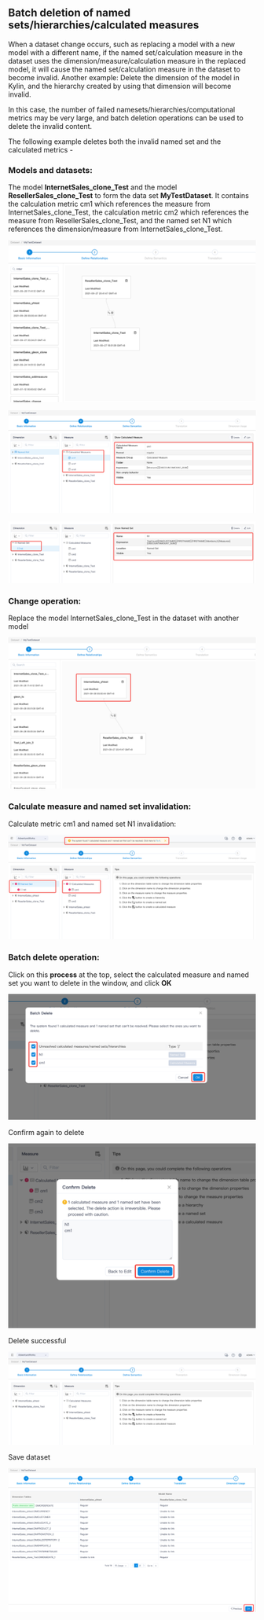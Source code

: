 ## Batch deletion of named sets/hierarchies/calculated measures

When a dataset change occurs, such as replacing a model with a new model with a different name, if the named set/calculation measure in the dataset uses the dimension/measure/calculation measure in the replaced model, it will cause the named set/calculation measure in the dataset to become invalid. Another example: Delete the dimension of the model in Kylin, and the hierarchy created by using that dimension will become invalid.

In this case, the number of failed namesets/hierarchies/computational metrics may be very large, and batch deletion operations can be used to delete the invalid content.

The following example deletes both the invalid named set and the calculated metrics -

### Models and datasets:

The model **InternetSales_clone_Test** and the model **ResellerSales_clone_Test** to form the data set **MyTestDataset**. It contains the calculation metric cm1 which references the measure from InternetSales_clone_Test, the calculation metric cm2 which references the measure from ResellerSales_clone_Test, and the named set N1 which references the dimension/measure from InternetSales_clone_Test.

![Models and Datasets](images/measures/dataset_info_en.png)



![Models and Datasets](images/measures/dataset_info_cm_en.png)



![Models and Datasets](images/measures/dataset_info_ns_en.png)



### Change operation:

Replace the model InternetSales_clone_Test in the dataset with another model

![Models and Datasets](images/measures/dataset_replace_model_en.png)



### Calculate measure and named set invalidation:

Calculate metric cm1 and named set N1 invalidation:

![Models and Datasets](images/measures/dataset_invalid_object_en.png)

### Batch delete operation:

Click on this **process** at the top, select the calculated measure and named set you want to delete in the window, and click **OK**

![Models and Datasets](images/measures/dataset_del_invalid_object_en.png)

Confirm again to delete

![Models and Datasets](images/measures/dataset_del_invalid_object_dc_en.png)

Delete successful

![Models and Datasets](images/measures/dataset_del_success_en.png)

Save dataset

![Models and Datasets](images/measures/dataset_del_save_en.png)
